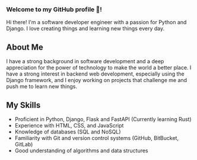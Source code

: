 <!--### Hi there 👋-->

<!--
**kanguarrovi/kanguarrovi** is a ✨ _special_ ✨ repository because its `README.md` (this file) appears on your GitHub profile.

Here are some ideas to get you started:

- 🔭 I’m currently working on ...
- 🌱 I’m currently learning ...
- 👯 I’m looking to collaborate on ...
- 🤔 I’m looking for help with ...
- 💬 Ask me about ...
- 📫 How to reach me: ...
- 😄 Pronouns: ...
- ⚡ Fun fact: ...
-->

### Welcome to my GitHub profile 👋!

Hi there! I'm a software developer engineer with a passion for Python and Django. I love creating things and learning new things every day.

## About Me

I have a strong background in software development and a deep appreciation for the power of technology to make the world a better place. I have a strong interest in backend web development, especially using the Django framework, and I enjoy working on projects that challenge me and push me to learn new things.

## My Skills

+ Proficient in Python, Django, Flask and FastAPI (Currently learning Rust)
+ Experience with HTML, CSS, and JavaScript
+ Knowledge of databases (SQL and NoSQL)
+ Familiarity with Git and version control systems (GitHub, BitBucket, GitLab)
+ Good understanding of algorithms and data structures
